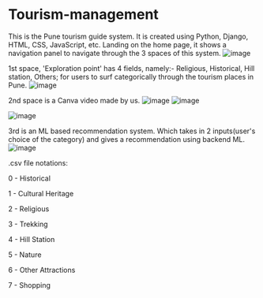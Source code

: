 # Tourism-management
This is the Pune tourism guide system. It is created using Python, Django, HTML, CSS, JavaScript, etc.
Landing on the home page, it shows a navigation panel to navigate through the 3 spaces of this system.
![image](https://github.com/pallavipawalep/Tourism-management/assets/120124794/fefdb7e6-f3d7-4256-bf5a-4b1f98969e72)

1st space, 'Exploration point' has 4 fields, namely:- Religious, Historical, Hill station, Others; for users to surf categorically through the tourism places in Pune.
![image](https://github.com/pallavipawalep/Tourism-management/assets/120124794/6075e749-b8b9-46ff-963b-598d13525dd8)

2nd space is a Canva video made by us.
![image](https://github.com/pallavipawalep/Tourism-management/assets/120124794/725d26e4-e609-49ba-ac61-371624ae97df)
![image](https://github.com/pallavipawalep/Tourism-management/assets/120124794/43c8e975-191e-4cdb-9e99-95d4db4dad79)

![image](https://github.com/pallavipawalep/Tourism-management/assets/120124794/ac9726cb-39e2-452f-a762-095b5c56cf82)


3rd is an ML based recommendation system. Which takes in 2 inputs(user's choice of the category) and gives a recommendation using backend ML.
![image](https://github.com/pallavipawalep/Tourism-management/assets/120124794/1c743d8b-1af9-4444-8f0f-a797a68ec125)


.csv file notations:

0 - Historical

1 - Cultural Heritage

2 - Religious

3 - Trekking

4 - Hill Station

5 - Nature

6 - Other Attractions

7 - Shopping
